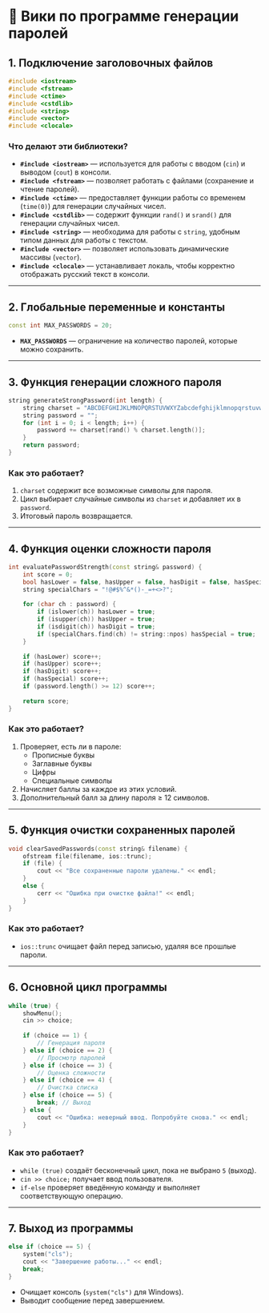 # 📜 Вики по программе генерации паролей

## 1. Подключение заголовочных файлов
```cpp
#include <iostream>
#include <fstream>
#include <ctime>
#include <cstdlib>
#include <string>
#include <vector>
#include <clocale>
```
### Что делают эти библиотеки?
- **`#include <iostream>`** — используется для работы с вводом (`cin`) и выводом (`cout`) в консоли.
- **`#include <fstream>`** — позволяет работать с файлами (сохранение и чтение паролей).
- **`#include <ctime>`** — предоставляет функции работы со временем (`time(0)`) для генерации случайных чисел.
- **`#include <cstdlib>`** — содержит функции `rand()` и `srand()` для генерации случайных чисел.
- **`#include <string>`** — необходима для работы с `string`, удобным типом данных для работы с текстом.
- **`#include <vector>`** — позволяет использовать динамические массивы (`vector`).
- **`#include <clocale>`** — устанавливает локаль, чтобы корректно отображать русский текст в консоли.

---

## 2. Глобальные переменные и константы
```cpp
const int MAX_PASSWORDS = 20;
```
- **`MAX_PASSWORDS`** — ограничение на количество паролей, которые можно сохранить.

---

## 3. Функция генерации сложного пароля
```cpp
string generateStrongPassword(int length) {
    string charset = "ABCDEFGHIJKLMNOPQRSTUVWXYZabcdefghijklmnopqrstuvwxyz0123456789!@#$%^&*()-_=+<>?";
    string password = "";
    for (int i = 0; i < length; i++) {
        password += charset[rand() % charset.length()];
    }
    return password;
}
```
### Как это работает?
1. `charset` содержит все возможные символы для пароля.
2. Цикл выбирает случайные символы из `charset` и добавляет их в `password`.
3. Итоговый пароль возвращается.

---

## 4. Функция оценки сложности пароля
```cpp
int evaluatePasswordStrength(const string& password) {
    int score = 0;
    bool hasLower = false, hasUpper = false, hasDigit = false, hasSpecial = false;
    string specialChars = "!@#$%^&*()-_=+<>?";
    
    for (char ch : password) {
        if (islower(ch)) hasLower = true;
        if (isupper(ch)) hasUpper = true;
        if (isdigit(ch)) hasDigit = true;
        if (specialChars.find(ch) != string::npos) hasSpecial = true;
    }
    
    if (hasLower) score++;
    if (hasUpper) score++;
    if (hasDigit) score++;
    if (hasSpecial) score++;
    if (password.length() >= 12) score++;
    
    return score;
}
```
### Как это работает?
1. Проверяет, есть ли в пароле:
   - Прописные буквы
   - Заглавные буквы
   - Цифры
   - Специальные символы
2. Начисляет баллы за каждое из этих условий.
3. Дополнительный балл за длину пароля ≥ 12 символов.

---

## 5. Функция очистки сохраненных паролей
```cpp
void clearSavedPasswords(const string& filename) {
    ofstream file(filename, ios::trunc);
    if (file) {
        cout << "Все сохраненные пароли удалены." << endl;
    }
    else {
        cerr << "Ошибка при очистке файла!" << endl;
    }
}
```
### Как это работает?
- `ios::trunc` очищает файл перед записью, удаляя все прошлые пароли.

---

## 6. Основной цикл программы
```cpp
while (true) {
    showMenu();
    cin >> choice;
    
    if (choice == 1) {
        // Генерация пароля
    } else if (choice == 2) {
        // Просмотр паролей
    } else if (choice == 3) {
        // Оценка сложности
    } else if (choice == 4) {
        // Очистка списка
    } else if (choice == 5) {
        break; // Выход
    } else {
        cout << "Ошибка: неверный ввод. Попробуйте снова." << endl;
    }
}
```
### Как это работает?
- `while (true)` создаёт бесконечный цикл, пока не выбрано `5` (выход).
- `cin >> choice;` получает ввод пользователя.
- `if-else` проверяет введённую команду и выполняет соответствующую операцию.

---

## 7. Выход из программы
```cpp
else if (choice == 5) {
    system("cls");
    cout << "Завершение работы..." << endl;
    break;
}
```
- Очищает консоль (`system("cls")` для Windows).
- Выводит сообщение перед завершением.

